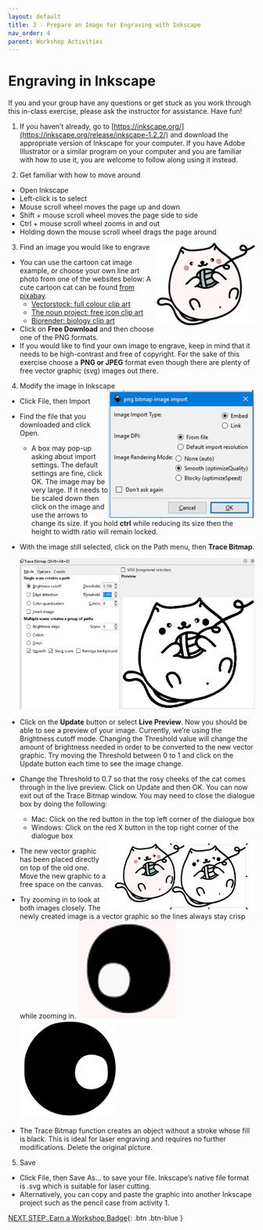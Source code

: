 ```yaml
---
layout: default
title: 3 - Prepare an Image for Engraving with Inkscape
nav_order: 4
parent: Workshop Activities
---
```

# Engraving in Inkscape
If you and your group have any questions or get stuck as you work through this in-class exercise, please ask the instructor for assistance.  Have fun!

1. If you haven’t already, go to [https://inkscape.org/](https://inkscape.org/release/inkscape-1.2.2/) and download the appropriate version of Inkscape for your computer. If you have Adobe Illustrator or a similar program on your computer and you are familiar with how to use it, you are welcome to follow along using it instead. 

2. Get familiar with how to move around
 - Open Inkscape
 - Left-click is to select
 - Mouse scroll wheel moves the page up and down
 - Shift + mouse scroll wheel moves the page side to side
 - Ctrl + mouse scroll wheel zooms in and out
 - Holding down the mouse scroll wheel drags the page around

3. Find an image you would like to engrave <img src="images/act3/lasercat.png" style="width:200px; float:right;" alt="objects">
 - You can use the cartoon cat image example, or choose your own line art photo from one of the websites below:
A cute cartoon cat can be found [from pixabay](https://pixabay.com/illustrations/cat-cute-kitten-ball-wool-pet-4475583/).  
    - [Vectorstock: full colour clip art](https://www.vectorstock.com/)
    - [The noun project: free icon clip art](https://thenounproject.com/)
    - [Biorender: biology clip art](https://biorender.com/)
 - Click on **Free Download** and then choose one of the PNG formats.
 - If you would like to find your own image to engrave, keep in mind that it needs to be high-contrast and free of copyright. For the sake of this exercise choose a **PNG or JPEG** format even though there are plenty of free vector graphic (svg) images out there. 

4. Modify the image in Inkscape 
   <img src="images/act3/act3-import settings.png" style="width:300px; float:right;" alt="objects">
 - Click File, then Import
 - Find the file that you downloaded and click Open.
    - A box may pop-up asking about import settings. The default settings are fine, click OK. 
The image may be very large. If it needs to be scaled down then click on the image and use the arrows to change its size. If you hold **ctrl** while reducing its size then the height to width ratio will remain locked. 
 - With the image still selected, click on the Path menu, then **Trace Bitmap**.

   <img src="images/act3/act3-tracebitmap.png" style="width:500px;" alt="objects">

 - Click on the **Update** button or select **Live Preview**. Now you should be able to see a preview of your image.
Currently, we’re using the Brightness cutoff mode. Changing the Threshold value will change the amount of brightness needed in order to be converted to the new vector graphic. Try moving the Threshold between 0 to 1 and click on the Update button each time to see the image change.
 - Change the Threshold to 0.7 so that the rosy cheeks of the cat comes through in the live preview. Click on Update and then OK. You can now exit out of the Trace Bitmap window. You may need to close the dialogue box by doing the following:
    - Mac: Click on the red button in the top left corner of the dialogue box 
    - Windows: Click on the red X button in the top right corner of the dialogue box 
   <img src="images/act3/act3-bitmap2.png" style="width:300px; float:right;" alt="objects"> 
 - The new vector graphic has been placed directly on top of the old one. Move the new graphic to a free space on the canvas.
 - Try zooming in to look at both images closely. The newly created image is a vector graphic so the lines always stay crisp while zooming in.
    <img src="images/act3/act3-eye1.png" style="width:200px; height:200px;" alt="objects"> 
    <img src="images/act3/act3-eye2.png" style="width:200px; height:200px;" alt="objects"> 
 - The Trace Bitmap function creates an object without a stroke whose fill is black. This is ideal for laser engraving and requires no further modifications. Delete the original picture. 

5. Save
 - Click File, then Save As… to save your file. Inkscape’s native file format is .svg which is suitable for laser cutting. 
 - Alternatively, you can copy and paste the graphic into another Inkscape project such as the pencil case from activity 1. 

[NEXT STEP: Earn a Workshop Badge](informal-credentials.html){: .btn .btn-blue }